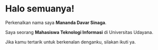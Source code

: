 # Halo semuanya! 

Perkenalkan nama saya **Mananda Davar Sinaga**.

Saya seorang **Mahasiswa Teknologi Informasi** di Universitas Udayana.


Jika kamu tertarik untuk berkenalan denganku, silakan ikuti ya.
